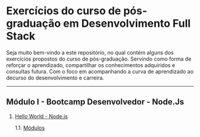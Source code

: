 # Exercícios do curso de pós-graduação em  Desenvolvimento Full Stack

Seja muito bem-vindo a este repositório, no qual contém alguns dos exercícios propostos do curso de pós-graduação. Servindo como forma de reforçar o aprendizado, compartilhar os conhecimentos adquiridos e consultas futura. Com o foco em acompanhando a curva de aprendizado ao decurso do desenvolvimento e carreira.

---

## Módulo I - Bootcamp Desenvolvedor - Node.Js

1. [Hello World - Node.js](./01-hello-world-node-js/)

   1.1. [Módulos](./02-modules/)
